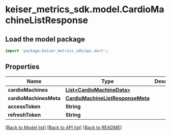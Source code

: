 # keiser_metrics_sdk.model.CardioMachineListResponse

## Load the model package
```dart
import 'package:keiser_metrics_sdk/api.dart';
```

## Properties
Name | Type | Description | Notes
------------ | ------------- | ------------- | -------------
**cardioMachines** | [**List&lt;CardioMachineData&gt;**](CardioMachineData.md) |  | 
**cardioMachinesMeta** | [**CardioMachineListResponseMeta**](CardioMachineListResponseMeta.md) |  | 
**accessToken** | **String** |  | [optional] 
**refreshToken** | **String** |  | [optional] 

[[Back to Model list]](../README.md#documentation-for-models) [[Back to API list]](../README.md#documentation-for-api-endpoints) [[Back to README]](../README.md)


